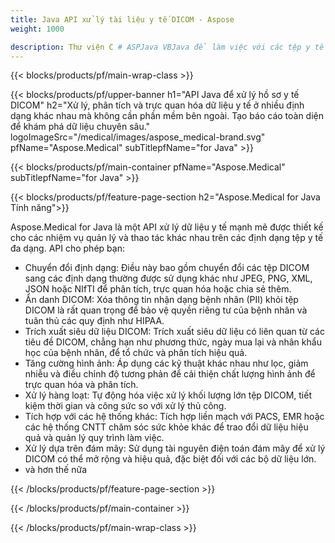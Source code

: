 ```yaml
---
title: Java API xử lý tài liệu y tế DICOM - Aspose 
weight: 1000

description: Thư viện C # ASPJava VBJava để làm việc với các tệp y tế DICOM. 
---
```


{{< blocks/products/pf/main-wrap-class >}}

{{< blocks/products/pf/upper-banner h1="API Java để xử lý hồ sơ y tế DICOM" h2="Xử lý, phân tích và trực quan hóa dữ liệu y tế ở nhiều định dạng khác nhau mà không cần phần mềm bên ngoài. Tạo báo cáo toàn diện để khám phá dữ liệu chuyên sâu." logoImageSrc="/medical/images/aspose_medical-brand.svg" pfName="Aspose.Medical" subTitlepfName="for Java" >}}

{{< blocks/products/pf/main-container pfName="Aspose.Medical" subTitlepfName="for Java" >}}

{{< blocks/products/pf/feature-page-section h2="Aspose.Medical for Java Tính năng">}}

<p>Aspose.Medical for Java là một API xử lý dữ liệu y tế mạnh mẽ được thiết kế cho các nhiệm vụ quản lý và thao tác khác nhau trên các định dạng tệp y tế đa dạng. API cho phép bạn:</p>

<ul>
<li>Chuyển đổi định dạng: Điều này bao gồm chuyển đổi các tệp DICOM sang các định dạng thường được sử dụng khác như JPEG, PNG, XML, JSON hoặc NIfTI để phân tích, trực quan hóa hoặc chia sẻ thêm.</li>
<li>Ẩn danh DICOM: Xóa thông tin nhận dạng bệnh nhân (PII) khỏi tệp DICOM là rất quan trọng để bảo vệ quyền riêng tư của bệnh nhân và tuân thủ các quy định như HIPAA.</li>
<li>Trích xuất siêu dữ liệu DICOM: Trích xuất siêu dữ liệu có liên quan từ các tiêu đề DICOM, chẳng hạn như phương thức, ngày mua lại và nhân khẩu học của bệnh nhân, để tổ chức và phân tích hiệu quả.</li>
<li>Tăng cường hình ảnh: Áp dụng các kỹ thuật khác nhau như lọc, giảm nhiễu và điều chỉnh độ tương phản để cải thiện chất lượng hình ảnh để trực quan hóa và phân tích.</li>
<li>Xử lý hàng loạt: Tự động hóa việc xử lý khối lượng lớn tệp DICOM, tiết kiệm thời gian và công sức so với xử lý thủ công.</li>
<li>Tích hợp với các hệ thống khác: Tích hợp liền mạch với PACS, EMR hoặc các hệ thống CNTT chăm sóc sức khỏe khác để trao đổi dữ liệu hiệu quả và quản lý quy trình làm việc.</li>
<li>Xử lý dựa trên đám mây: Sử dụng tài nguyên điện toán đám mây để xử lý DICOM có thể mở rộng và hiệu quả, đặc biệt đối với các bộ dữ liệu lớn.</li>
<li>và hơn thế nữa</li>
</ul>

{{< /blocks/products/pf/feature-page-section >}}

{{< /blocks/products/pf/main-container >}}

{{< /blocks/products/pf/main-wrap-class >}}